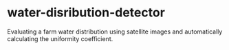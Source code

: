 # water-disribution-detector
Evaluating a farm water distribution using satellite images and automatically calculating the uniformity coefficient.
